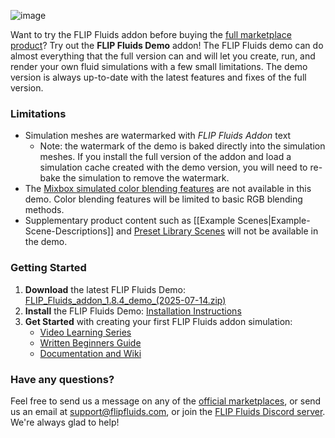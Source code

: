 ![image](https://github.com/rlguy/Blender-FLIP-Fluids/assets/4285191/53714857-6f04-45c8-8c97-694e37cfb6b9)

Want to try the FLIP Fluids addon before buying the [full marketplace product](https://github.com/rlguy/Blender-FLIP-Fluids/wiki/Official-Marketplaces-of-the-FLIP-Fluids-Addon)? Try out the **FLIP Fluids Demo** addon! The FLIP Fluids demo can do almost everything that the full version can and will let you create, run, and render your own fluid simulations with a few small limitations. The demo version is always up-to-date with the latest features and fixes of the full version.

### Limitations

- Simulation meshes are watermarked with _FLIP Fluids Addon_ text
    - Note: the watermark of the demo is baked directly into the simulation meshes. If you install the full version of the addon and load a simulation cache created with the demo version, you will need to re-bake the simulation to remove the watermark.
- The [Mixbox simulated color blending features](https://github.com/rlguy/Blender-FLIP-Fluids/wiki/Mixbox-Installation-and-Uninstallation) are not available in this demo. Color blending features will be limited to basic RGB blending methods.
- Supplementary product content such as [[Example Scenes|Example-Scene-Descriptions]] and [Preset Library Scenes](Preset-Library-Installation-and-Uninstallation) will not be available in the demo.

### Getting Started

1. **Download** the latest FLIP Fluids Demo: [FLIP_Fluids_addon_1.8.4_demo_(2025-07-14.zip)](https://github.com/rlguy/Blender-FLIP-Fluids/releases/download/v1.8.3/FLIP_Fluids_addon_1.8.3_demo_.2025-07-14.zip)
2. **Install** the FLIP Fluids Demo: [Installation Instructions](https://github.com/rlguy/Blender-FLIP-Fluids/wiki/Addon-Installation-and-Uninstallation)
3. **Get Started** with creating your first FLIP Fluids addon simulation: 
    - [Video Learning Series](https://github.com/rlguy/Blender-FLIP-Fluids/wiki/Video-Learning-Series)
    - [Written Beginners Guide](https://github.com/rlguy/Blender-FLIP-Fluids/wiki/Creating-Your-First-FLIP-Fluids-Simulation)
    - [Documentation and Wiki](https://github.com/rlguy/Blender-FLIP-Fluids/wiki)

### Have any questions?

Feel free to send us a message on any of the [official marketplaces](https://github.com/rlguy/Blender-FLIP-Fluids/wiki/Official-Marketplaces-of-the-FLIP-Fluids-Addon), or send us an email at support@flipfluids.com, or join the [FLIP Fluids Discord server](https://discord.gg/FLIPFluids). We're always glad to help!
